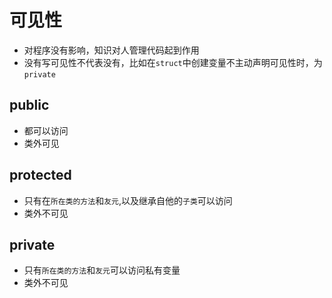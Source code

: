 # 可见性
- 对程序没有影响，知识对人管理代码起到作用
- 没有写可见性不代表没有，比如在`struct`中创建变量不主动声明可见性时，为`private`
## public
- 都可以访问
- 类外可见
## protected
- 只有在`所在类的方法`和`友元`,以及继承自他的`子类`可以访问
- 类外不可见
## private
- 只有`所在类的方法`和`友元`可以访问私有变量
- 类外不可见
